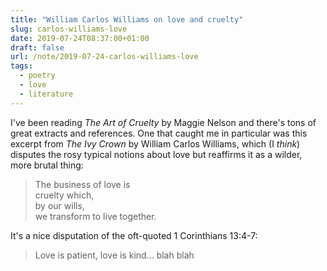 ```yaml
---
title: "William Carlos Williams on love and cruelty"
slug: carlos-williams-love
date: 2019-07-24T08:37:00+01:00
draft: false
url: /note/2019-07-24-carlos-williams-love
tags:
  - poetry
  - love
  - literature
---
```


I've been reading _The Art of Cruelty_ by Maggie Nelson and there's tons of great extracts and references. One that caught me in particular was this excerpt from _The Ivy Crown_ by William Carlos Williams, which (I _think_) disputes the rosy typical notions about love but reaffirms it as a wilder, more brutal thing:

> The business of love is<br>
> cruelty which,<br>
> by our wills,<br>
> we transform to live together.

It's a nice disputation of the oft-quoted 1 Corinthians 13:4-7:

> Love is patient, love is kind... blah blah

